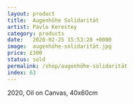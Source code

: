 ```yaml
---
layout: product
title:  Augenhöhe Solidarität
artist: Pavlo Kerestey
category: products
date:   2020-02-25 15:53:28 +0000
image:  augenhöhe-solidarität.jpg
price: £300
status: sold
permalink: /shop/augenhöhe-solidarität
index: 63
---
```

2020, Oil on Canvas, 40x60cm
